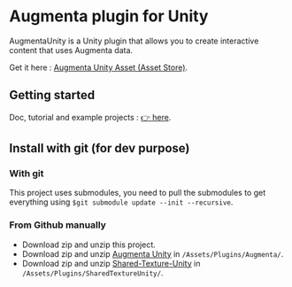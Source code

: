 # Augmenta plugin for Unity

AugmentaUnity is a Unity plugin that allows you to create interactive content that uses Augmenta data.

Get it here : [Augmenta Unity Asset (Asset Store)](https://assetstore.unity.com/packages/tools/integration/augmenta-for-unity-206658).

## Getting started

Doc, tutorial and example projects : [👉 here](https://en.unity.docs.augmenta.tech/).

## Install with git (for dev purpose)

### With git

This project uses submodules, you need to pull the submodules to get everything using `$git submodule update --init --recursive`.

### From Github manually

- Download zip and unzip this project.
- Download zip and unzip [Augmenta Unity](https://github.com/Theoriz/AugmentaUnity) in `/Assets/Plugins/Augmenta/`.
- Download zip and unzip [Shared-Texture-Unity](https://github.com/Theoriz/Shared-Texture-Unity) in `/Assets/Plugins/SharedTextureUnity/`.
